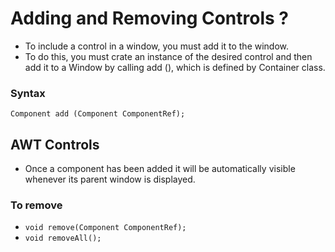 # Adding and Removing Controls ?

- To include a control in a window, you must add it to the window.
- To do this, you must crate an instance of the desired control and then add it to a Window by calling add (), which is defined by Container class.

### Syntax
```Component add (Component ComponentRef);```

## AWT Controls

- Once a component has been added it will be automatically visible whenever its parent window is displayed.

### To remove
- ```void remove(Component ComponentRef);```
- ```void removeAll();```